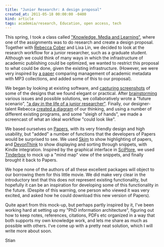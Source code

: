 ```yaml
---
title: "Junior Researchr: A design proposal"
created_at: 2011-05-18 00:00:00 -0400
kind: article
tags: academia/research, Education, open access, tech
---
```


This spring, I took a class called ["Knowledge, Media and
Learning"](http://www.encorewiki.org/display/KMDI2003/winter%2C+2011),
where one of the assignments was to do research and create a design
proposal. Together with [Rebecca Cober](http://rebeccacober.net/blog)
and Lixa Lin, we decided to look at the research workflow for a junior
researcher, such as a graduate student. Although we could think of many
ways in which the infrastructure of academic publishing could be
optimized, we wanted to restrict this proposal to what could be done,
given the existing infrastructure. (However, we were very inspired by [a
paper](http://www.freelancepropaganda.com/archives/MP3vPDF.pdf)
comparing management of academic metadata with MP3 collections, and
added some of this to our proposal).

We began by looking at existing software, and [capturing
screenshots](http://www.encorewiki.org/display/KMDI2003/Screen+captures)
of some of the designs that we found elegant or practical. After
[brainstorming](http://www.encorewiki.org/display/KMDI2003/Notes)
various issues and possible solutions, we collaboratively wrote a
"future scenario", ["a day in the life of a junior
researcher"](http://www.encorewiki.org/display/KMDI2003/Future+Scenario).
Finally, our designer-talent Rebecca [created a
diagram](http://www.encorewiki.org/download/attachments/6357272/centre5.gif)
of our thinking, and using a number of different existing programs, and
some "sleigh of hands", we made a screencast of what an ideal workflow
"could look like".

We based ourselves on [Papers](http://mekentosj.com/papers/), with its
very friendly design and high usability, but "added" a number of
functions that the developers of Papers would be surprised to see. We
used [Skim](http://skim-app.sourceforge.net/) to show highlighting of
papers, and
[DevonThink](http://www.devon-technologies.com/support/academy/index.html)
to show displaying and sorting through snippets, with Kindle
integration. Inspired by the graphical interface in
[SciPlore](http://www.sciplore.org/software/sciplore_mindmapping/), we
used [Tinderbox](http://www.eastgate.com/Tinderbox/) to mock up a "mind
map" view of the snippets, and finally brought it back to Papers.

We hope none of the authors of all these excellent packages will object
to our borrowing them for this little movie. We did make very clear in
the introductory text that this does not represent existing
functionality, but hopefully it can be an inspiration for developing
some of this functionality in the future. (Despite of this warning, one
person who viewed it was very excited, and asked how he could download
this new version of Papers).

Quite apart from this mock-up, but perhaps partly inspired by it, I've
been working hard at setting up my "PhD information architecture",
figuring out how to keep notes, references, citations, PDFs etc
organized in a way that both supports my own knowledge work, and lets me
share as much as possible with others. I've come up with a pretty neat
solution, which I will write more about soon.

Stian
